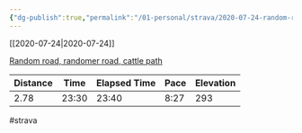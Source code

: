 ```yaml
---
{"dg-publish":true,"permalink":"/01-personal/strava/2020-07-24-random-road-randomer-road-cattle-path/"}
---
```



[[2020-07-24\|2020-07-24]]

[Random road, randomer road, cattle path](https://www.strava.com/activities/3816636584)

| Distance | Time  | Elapsed Time | Pace | Elevation |
| -------- | ----- | ------------ | ---- | --------- |
| 2.78     | 23:30 | 23:40        | 8:27 | 293       |




#strava
